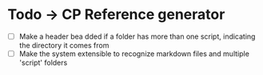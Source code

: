 # Todo -> CP Reference generator

- [ ] Make a header bea dded if a folder has more than one script, indicating the directory it comes from
- [ ] Make the system extensible to recognize markdown files and multiple 'script' folders
